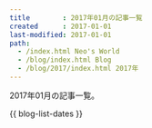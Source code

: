 ```yaml
---
title        : 2017年01月の記事一覧
created      : 2017-01-01
last-modified: 2017-01-01
path:
  - /index.html Neo's World
  - /blog/index.html Blog
  - /blog/2017/index.html 2017年
---
```


2017年01月の記事一覧。

{{ blog-list-dates }}
